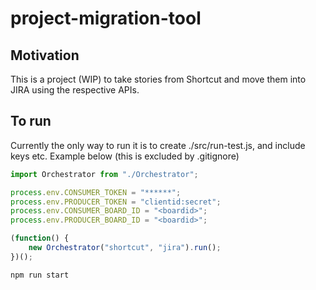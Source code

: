 # project-migration-tool

## Motivation

This is a project (WIP) to take stories from Shortcut and move them into JIRA using the respective APIs.

## To run

Currently the only way to run it is to create ./src/run-test.js, and include keys etc. Example below (this is excluded by .gitignore)

```typescript
import Orchestrator from "./Orchestrator";

process.env.CONSUMER_TOKEN = "******";
process.env.PRODUCER_TOKEN = "clientid:secret";
process.env.CONSUMER_BOARD_ID = "<boardid>";
process.env.PRODUCER_BOARD_ID = "<boardid>";

(function() {
    new Orchestrator("shortcut", "jira").run();
})();
```

```sh
npm run start
```